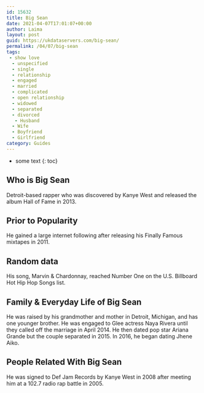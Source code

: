 ```yaml
---
id: 15632
title: Big Sean
date: 2021-04-07T17:01:07+00:00
author: Laima
layout: post
guid: https://ukdataservers.com/big-sean/
permalink: /04/07/big-sean
tags:
 - show love
  - unspecified
  - single
  - relationship
  - engaged
  - married
  - complicated
  - open relationship
  - widowed
  - separated
  - divorced
   - Husband
  - Wife
  - Boyfriend
  - Girlfriend
category: Guides
---
```


* some text
{: toc}


## Who is Big Sean
                  
                  
                  
Detroit-based rapper who was discovered by Kanye West and released the album Hall of Fame in 2013.
                  
              
            
              
            
                
                
                
## Prior to Popularity
                  
                  
                  
He gained a large internet following after releasing his Finally Famous mixtapes in 2011.
                  
              
            
              
            
                
                
                
## Random data
                  
                  
                  
His song, Marvin & Chardonnay, reached Number One on the U.S. Billboard Hot Hip Hop Songs list.
                  
              
            
              
            
                
                
                
## Family & Everyday Life of Big Sean
                  
                  
                  
He was raised by his grandmother and mother in Detroit, Michigan, and has one younger brother. He was engaged to Glee actress Naya Rivera until they called off the marriage in April 2014. He then dated pop star Ariana Grande but the couple separated in 2015. In 2016, he began dating Jhene Aiko. 
                  
              
            
              
            
                
                
                
## People Related With Big Sean
                  
                  
                  
He was signed to Def Jam Records by Kanye West in 2008 after meeting him at a 102.7 radio rap battle in 2005.
                  
              
            
              
            
                
              
            
              
              
            
            
              
            
          
          
          